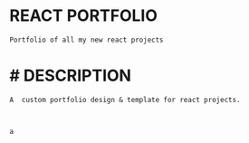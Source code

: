 # REACT PORTFOLIO
    Portfolio of all my new react projects 
# # DESCRIPTION
    A  custom portfolio design & template for react projects.

    

    a
